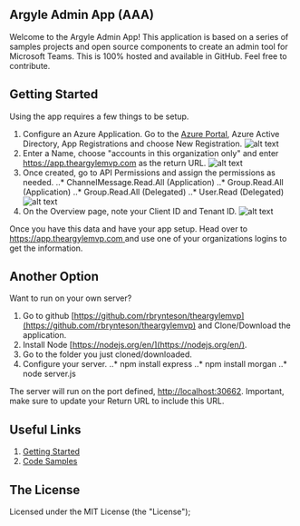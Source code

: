 ## Argyle Admin App (AAA)
Welcome to the Argyle Admin App!  This application is based on a series of samples projects and open source components to create an admin tool for Microsoft Teams.  This is 100% hosted and available in GitHub.  Feel free to contribute.

## Getting Started
Using the app requires a few things to be setup.

1. Configure an Azure Application.  Go to the [Azure Portal](https://portal.azure.com), Azure Active Directory, App Registrations and choose New Registration.
![alt text](https://theargylemvp.com/assets/images/5-23-2019-1.png "")
2. Enter a Name, choose "accounts in this organization only" and enter https://app.theargylemvp.com as the return URL.
![alt text](https://theargylemvp.com/assets/images/5-23-2019-2.png "")
3. Once created, go to API Permissions and assign the permissions as needed.
..* ChannelMessage.Read.All (Application)
..* Group.Read.All (Application)
..* Group.Read.All (Delegated)
..* User.Read (Delegated)
![alt text](https://theargylemvp.com/assets/images/5-23-2019-3.png "")
4. On the Overview page, note your Client ID and Tenant ID. 
![alt text](https://theargylemvp.com/assets/images/5-23-2019-4.png "")

Once you have this data and have your app setup.  Head over to [https://app.theargylemvp.com ](https://app.theargylemvp.com ) and use one of your organizations logins to get the information.

## Another Option
Want to run on your own server?

1. Go to github [https://github.com/rbrynteson/theargylemvp](https://github.com/rbrynteson/theargylemvp) and Clone/Download the application.
2. Install Node [https://nodejs.org/en/](https://nodejs.org/en/).
3. Go to the folder you just cloned/downloaded.
4. Configure your server.
..* npm install express
..* npm install morgan
..* node server.js

The server will run on the port defined, [http://localhost:30662](http://localhost:30662).  Important, make sure to update your Return URL to include this URL.  

## Useful Links
1. [Getting Started](https://aka.ms/aadv2)
2. [Code Samples](https://github.com/azure-samples/)

## The License
Licensed under the MIT License (the "License");
